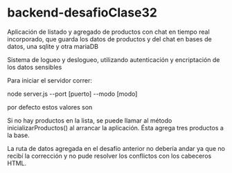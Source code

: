# backend-desafioClase32

Aplicación de listado y agregado de productos con chat en tiempo real incorporado,
que guarda los datos de productos y del chat en bases de datos, una sqlite y otra mariaDB

Sistema de logueo y deslogueo, utilizando autenticación y encriptación de los datos sensibles

Para iniciar el servidor correr:

node server.js --port [puerto] --modo [modo]

por defecto estos valores son 

Si no hay productos en la lista, se puede llamar al método inicializarProductos()
al arrancar la aplicación. Ésta agrega tres productos a la base.


La ruta de datos agregada en el desafío anterior no debería andar ya que no recibí la corrección y no pude resolver los conflictos con los cabeceros HTML.